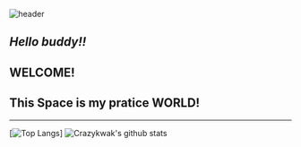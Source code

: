 ![header](https://capsule-render.vercel.app/api?type=rounded&color=auto&text=CrazyKwak)

## *Hello buddy!!*
## WELCOME!
## This Space is my pratice WORLD!

---

[![Top Langs](https://github-readme-stats.vercel.app/api/top-langs/?username=Crazykwak&layout=compact)]
![Crazykwak's github stats](https://github-readme-stats.vercel.app/api?username=Crazykwak&show_icons=true&theme=radical)
